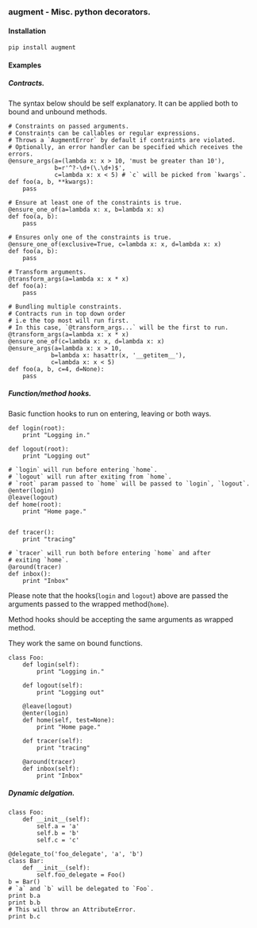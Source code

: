 ### augment - Misc. python decorators.

#### Installation 

    pip install augment

#### Examples


##### Contracts.

The syntax below should be self explanatory. It can be applied both to bound and unbound methods.

    # Constraints on passed arguments.
    # Constraints can be callables or regular expressions.
    # Throws a `AugmentError` by default if contraints are violated.
    # Optionally, an error handler can be specified which receives the errors.
    @ensure_args(a=(lambda x: x > 10, 'must be greater than 10'),
                 b=r'^?-\d+(\.\d+)$',
                 c=lambda x: x < 5) # `c` will be picked from `kwargs`.
    def foo(a, b, **kwargs):
        pass

    # Ensure at least one of the constraints is true.
    @ensure_one_of(a=lambda x: x, b=lambda x: x)
    def foo(a, b):
        pass

    # Ensures only one of the constraints is true.
    @ensure_one_of(exclusive=True, c=lambda x: x, d=lambda x: x)
    def foo(a, b):
        pass

    # Transform arguments.
    @transform_args(a=lambda x: x * x)
    def foo(a):
        pass

    # Bundling multiple constraints.
    # Contracts run in top down order 
    # i.e the top most will run first. 
    # In this case, `@transform_args...` will be the first to run.
    @transform_args(a=lambda x: x * x)
    @ensure_one_of(c=lambda x: x, d=lambda x: x)
    @ensure_args(a=lambda x: x > 10,
                b=lambda x: hasattr(x, '__getitem__'),
                c=lambda x: x < 5)
    def foo(a, b, c=4, d=None):
        pass


##### Function/method hooks.

Basic function hooks to run on entering, leaving or both ways.


    def login(root):
        print "Logging in."

    def logout(root):
        print "Logging out"

    # `login` will run before entering `home`.
    # `logout` will run after exiting from `home`.
    # `root` param passed to `home` will be passed to `login`, `logout`.
    @enter(login)
    @leave(logout)
    def home(root):
        print "Home page."


    def tracer():
        print "tracing"

    # `tracer` will run both before entering `home` and after 
    # exiting `home`.
    @around(tracer)
    def inbox():
        print "Inbox"

Please note that the hooks(`login` and `logout`) above are passed the arguments passed to the wrapped method(`home`).

Method hooks should be accepting the same arguments as wrapped method.


They work the same on bound functions.

    class Foo:
        def login(self):
            print "Logging in."

        def logout(self):
            print "Logging out"

        @leave(logout)
        @enter(login)
        def home(self, test=None):
            print "Home page."

        def tracer(self):
            print "tracing"

        @around(tracer)
        def inbox(self):
            print "Inbox"


##### Dynamic delgation.


    class Foo:
        def __init__(self):
            self.a = 'a'
            self.b = 'b'
            self.c = 'c'

    @delegate_to('foo_delegate', 'a', 'b')
    class Bar:
        def __init__(self):
            self.foo_delegate = Foo()
    b = Bar()
    # `a` and `b` will be delegated to `Foo`.
    print b.a
    print b.b
    # This will throw an AttributeError.
    print b.c
